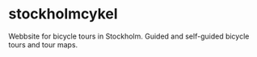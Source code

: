 # stockholmcykel
Webbsite for bicycle tours in Stockholm.
Guided and self-guided bicycle tours and tour maps.
